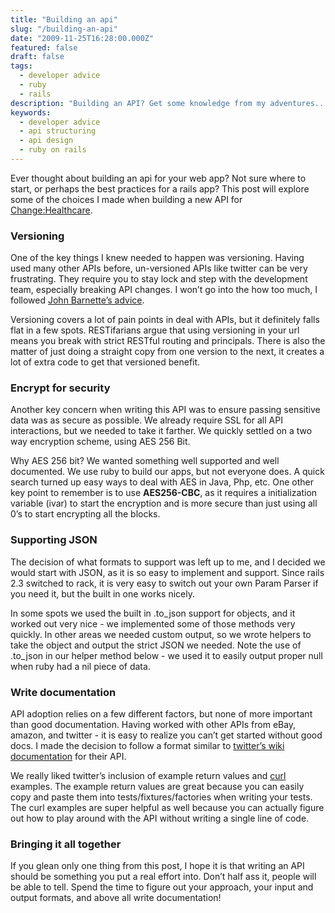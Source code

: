 ```yaml
---
title: "Building an api"
slug: "/building-an-api"
date: "2009-11-25T16:28:00.000Z"
featured: false
draft: false
tags:
  - developer advice
  - ruby
  - rails
description: "Building an API? Get some knowledge from my adventures..."
keywords:
  - developer advice
  - api structuring
  - api design
  - ruby on rails
---
```


Ever thought about building an api for your web app? Not sure where to
start, or perhaps the best practices for a rails app? This post will
explore some of the choices I made when building a new API for
[Change:Healthcare](https://www.changehealthcare.com/).

### Versioning

One of the key things I knew needed to happen was versioning. Having
used many other APIs before, un-versioned APIs like twitter can be very
frustrating. They require you to stay lock and step with the development
team, especially breaking API changes. I won’t go into the how too much,
I followed [John Barnette’s
advice](http://www.jbarnette.com/2009/04/07/http-apis.html).

Versioning covers a lot of pain points in deal with APIs, but it
definitely falls flat in a few spots. RESTifarians argue that using
versioning in your url means you break with strict RESTful routing and
principals. There is also the matter of just doing a straight copy from
one version to the next, it creates a lot of extra code to get that
versioned benefit.

### Encrypt for security

Another key concern when writing this API was to ensure passing
sensitive data was as secure as possible. We already require SSL for all
API interactions, but we needed to take it farther. We quickly settled
on a two way encryption scheme, using AES 256 Bit.

Why AES 256 bit? We wanted something well supported and well documented.
We use ruby to build our apps, but not everyone does. A quick search
turned up easy ways to deal with AES in Java, Php, etc. One other key
point to remember is to use **AES256-CBC**, as it requires a
initialization variable (ivar) to start the encryption and is more
secure than just using all 0’s to start encrypting all the blocks.

### Supporting JSON

The decision of what formats to support was left up to me, and I decided
we would start with JSON, as it is so easy to implement and support.
Since rails 2.3 switched to rack, it is very easy to switch out your own
Param Parser if you need it, but the built in one works nicely.

In some spots we used the built in .to\_json support for objects, and it
worked out very nice - we implemented some of those methods very
quickly. In other areas we needed custom output, so we wrote helpers to
take the object and output the strict JSON we needed. Note the use of
.to\_json in our helper method below - we used it to easily output
proper null when ruby had a nil piece of data.

### Write documentation

API adoption relies on a few different factors, but none of more
important than good documentation. Having worked with other APIs from
eBay, amazon, and twitter - it is easy to realize you can’t get started
without good docs. I made the decision to follow a format similar to
[twitter’s wiki documentation](http://apiwiki.twitter.com/) for their
API.

We really liked twitter’s inclusion of example return values and
[curl](http://curl.haxx.se/ "Curl is a command line tool to interact and/or download information on a website")
examples. The example return values are great because you can easily
copy and paste them into tests/fixtures/factories when writing your
tests. The curl examples are super helpful as well because you can
actually figure out how to play around with the API without writing a
single line of code.

### Bringing it all together

If you glean only one thing from this post, I hope it is that writing an
API should be something you put a real effort into. Don’t half ass it,
people will be able to tell. Spend the time to figure out your approach,
your input and output formats, and above all write documentation!

